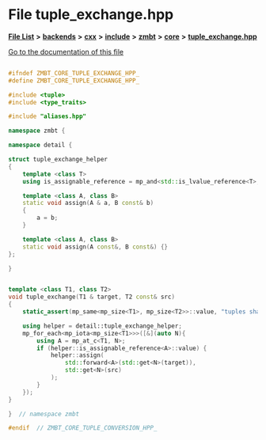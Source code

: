 

# File tuple\_exchange.hpp

[**File List**](files.md) **>** [**backends**](dir_e0e3bad64fbfd08934d555b945409197.md) **>** [**cxx**](dir_2a0640ff8f8d193383b3226ce9e70e40.md) **>** [**include**](dir_33cabc3ab2bb40d6ea24a24cae2f30b8.md) **>** [**zmbt**](dir_2115e3e51895e4107b806d6d2319263e.md) **>** [**core**](dir_1dfd3566c4a6f6e15f69daa4a04e2d4f.md) **>** [**tuple\_exchange.hpp**](tuple__exchange_8hpp.md)

[Go to the documentation of this file](tuple__exchange_8hpp.md)


```C++

#ifndef ZMBT_CORE_TUPLE_EXCHANGE_HPP_
#define ZMBT_CORE_TUPLE_EXCHANGE_HPP_

#include <tuple>
#include <type_traits>

#include "aliases.hpp"

namespace zmbt {

namespace detail {

struct tuple_exchange_helper
{
    template <class T>
    using is_assignable_reference = mp_and<std::is_lvalue_reference<T>, mp_not<std::is_const<T>>>;

    template <class A, class B>
    static void assign(A & a, B const& b)
    {
        a = b;
    }

    template <class A, class B>
    static void assign(A const&, B const&) {}
};

}


template <class T1, class T2>
void tuple_exchange(T1 & target, T2 const& src)
{
    static_assert(mp_same<mp_size<T1>, mp_size<T2>>::value, "tuples shall be of equal size");

    using helper = detail::tuple_exchange_helper;
    mp_for_each<mp_iota<mp_size<T1>>>([&](auto N){
        using A = mp_at_c<T1, N>;
        if (helper::is_assignable_reference<A>::value) {
            helper::assign(
                std::forward<A>(std::get<N>(target)),
                std::get<N>(src)
            );
        }
    });
}

}  // namespace zmbt

#endif  // ZMBT_CORE_TUPLE_CONVERSION_HPP_
```


